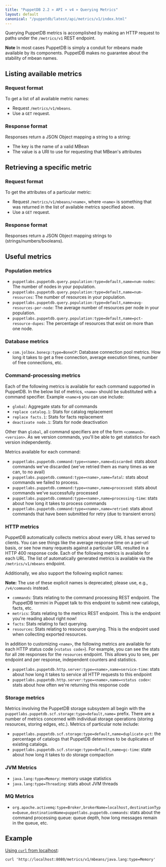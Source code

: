 ```yaml
---
title: "PuppetDB 2.2 » API » v4 » Querying Metrics"
layout: default
canonical: "/puppetdb/latest/api/metrics/v1/index.html"
---
```


[curl]: ../curl.html#using-curl-from-localhost-non-sslhttp

Querying PuppetDB metrics is accomplished by making an HTTP request
to paths under the `/metrics/v1` REST endpoint.

**Note** In most cases PuppetDB is simply a conduit for mbeans made available
by its components. PuppetDB makes no guarantee about the stability of mbean names.

## Listing available metrics

### Request format

To get a list of all available metric names:

* Request `/metrics/v1/mbeans`.
* Use a `GET` request.

### Response format

Responses return a JSON Object mapping a string to a string:

* The key is the name of a valid MBean
* The value is a URI to use for requesting that MBean's attributes

## Retrieving a specific metric

### Request format

To get the attributes of a particular metric:

* Request `/metrics/v1/mbeans/<name>`, where `<name>` is something that was
  returned in the list of available metrics specified above.
* Use a `GET` request.

### Response format

Responses return a JSON Object mapping strings to (strings/numbers/booleans).

## Useful metrics

### Population metrics

* `puppetlabs.puppetdb.query.population:type=default,name=num-nodes`:
  The number of nodes in your population.
* `puppetlabs.puppetdb.query.population:type=default,name=num-resources`:
  The number of resources in your population.
* `puppetlabs.puppetdb.query.population:type=default,name=avg-resources-per-node`:
  The average number of resources per node in your population.
* `puppetlabs.puppetdb.query.population:type=default,name=pct-resource-dupes`:
  The percentage of resources that exist on more than one node.

### Database metrics

* `com.jolbox.bonecp:type=BoneCP`: Database connection pool
  metrics. How long it takes to get a free connection, average
  execution times, number of free connections, etc.

### Command-processing metrics

Each of the following metrics is available for each command supported
in PuppetDB. In the below list of metrics, `<name>` should be
substituted with a command specifier. Example `<name>`s you can use
include:

* `global`: Aggregate stats for _all_ commands
* `replace catalog.1`: Stats for catalog replacement
* `replace facts.1`: Stats for facts replacement
* `deactivate node.1`: Stats for node deactivation

Other than `global`, all command specifiers are of the form
`<command>.<version>`. As we version commands, you'll be able to get
statistics for each version independently.

Metrics available for each command:

* `puppetlabs.puppetdb.command:type=<name>,name=discarded`: stats
  about commands we've discarded (we've retried them as many times as
  we can, to no avail)
* `puppetlabs.puppetdb.command:type=<name>,name=fatal`: stats about
  commands we failed to process.
* `puppetlabs.puppetdb.command:type=<name>,name=processed`: stats
  about commands we've successfully processed
* `puppetlabs.puppetdb.command:type=<name>,name=processing-time`:
  stats about how long it takes to process commands
* `puppetlabs.puppetdb.command:type=<name>,name=retried`: stats about
  commands that have been submitted for retry (due to transient
  errors)

### HTTP metrics

PuppetDB automatically collects metrics about every URL it has served
to clients. You can see things like the average response time on a
per-url basis, or see how many requests against a particular URL
resulted in a HTTP 400 response code. Each of the following metrics is
available for each URL. The list of automatically generated metrics is
available via the `/metrics/v1/mbeans` endpoint.

Additionally, we also support the following explicit names:

**Note:** The use of these explicit names is deprecated; please use, e.g., `/v4/commands` instead.

* `commands`: Stats relating to the command processing REST
  endpoint. The PuppetDB termini in Puppet talk to this endpoint to
  submit new catalogs, facts, etc.
* `metrics`: Stats relating to the metrics REST endpoint. This is the
  endpoint you're reading about right now!
* `facts`: Stats relating to fact querying.
* `resources`: Stats relating to resource querying. This is the
  endpoint used when collecting exported resources.

In addition to customizing `<name>`, the following metrics are
available for each HTTP status code (`<status code>`). For example, you can
see the stats for all `200` responses for the `resources`
endpoint. This allows you to see, per endpoint and per response,
independent counters and statistics.

* `puppetlabs.puppetdb.http.server:type=<name>,name=service-time`:
  stats about how long it takes to service all HTTP requests to this endpoint
* `puppetlabs.puppetdb.http.server:type=<name>,name=<status code>`:
  stats about how often we're returning this response code

### Storage metrics

Metrics involving the PuppetDB storage subsystem all begin with the
`puppetlabs.puppetdb.scf.storage:type=default,name=` prefix. There are
a number of metrics concerned with individual storage operations (storing
resources, storing edges, etc.). Metrics of particular note include:

* `puppetlabs.puppetdb.scf.storage:type=default,name=duplicate-pct`:
  the percentage of catalogs that PuppetDB determines to be
  duplicates of existing catalogs.
* `puppetlabs.puppetdb.scf.storage:type=default,name=gc-time`: state
  about how long it takes to do storage compaction

### JVM Metrics

* `java.lang:type=Memory`: memory usage statistics
* `java.lang:type=Threading`: stats about JVM threads

### MQ Metrics

* `org.apache.activemq:type=Broker,brokerName=localhost,destinationType=Queue,destinationName=puppetlabs.puppetdb.commands`:
  stats about the command processing queue: queue depth, how long messages remain in the queue, etc.

## Example

[Using `curl` from localhost][curl]:

    curl 'http://localhost:8080/metrics/v1/mbeans/java.lang:type=Memory'
